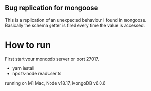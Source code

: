 ## Bug replication for mongoose
This is a replication of an unexpected behaviour I found in mongoose.
Basically the schema getter is fired every time the value is accessed.

# How to run
First start your mongodb server on port 27017.

- yarn install
- npx ts-node readUser.ts

running on M1 Mac, Node v18.17, MongoDB v6.0.6